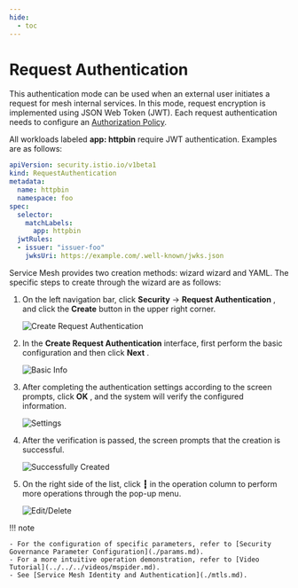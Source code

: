 ```yaml
---
hide:
  - toc
---
```


# Request Authentication

This authentication mode can be used when an external user initiates a request for mesh internal services. In this mode, request encryption is implemented using JSON Web Token (JWT).
Each request authentication needs to configure an [Authorization Policy](./authorize.md).

All workloads labeled __app: httpbin__ require JWT authentication. Examples are as follows:

```yaml
apiVersion: security.istio.io/v1beta1
kind: RequestAuthentication
metadata:
  name: httpbin
  namespace: foo
spec:
  selector:
    matchLabels:
      app: httpbin
  jwtRules:
  - issuer: "issuer-foo"
    jwksUri: https://example.com/.well-known/jwks.json
```

Service Mesh provides two creation methods: wizard wizard and YAML. The specific steps to create through the wizard are as follows:

1. On the left navigation bar, click __Security__ -> __Request Authentication__ , and click the __Create__ button in the upper right corner.

    ![Create Request Authentication](https://docs.daocloud.io/daocloud-docs-images/docs/en/docs/mspider/user-guide/images/request01.png)

2. In the __Create Request Authentication__ interface, first perform the basic configuration and then click __Next__ .

    ![Basic Info](https://docs.daocloud.io/daocloud-docs-images/docs/en/docs/mspider/user-guide/images/request02.png)

3. After completing the authentication settings according to the screen prompts, click __OK__ , and the system will verify the configured information.

    ![Settings](https://docs.daocloud.io/daocloud-docs-images/docs/en/docs/mspider/user-guide/images/request03.png)

4. After the verification is passed, the screen prompts that the creation is successful.

    ![Successfully Created](https://docs.daocloud.io/daocloud-docs-images/docs/en/docs/mspider/user-guide/images/request04.png)

5. On the right side of the list, click __┇__ in the operation column to perform more operations through the pop-up menu.

    ![Edit/Delete](https://docs.daocloud.io/daocloud-docs-images/docs/en/docs/mspider/user-guide/images/request05.png)

!!! note

    - For the configuration of specific parameters, refer to [Security Governance Parameter Configuration](./params.md).
    - For a more intuitive operation demonstration, refer to [Video Tutorial](../../../videos/mspider.md).
    - See [Service Mesh Identity and Authentication](./mtls.md).
